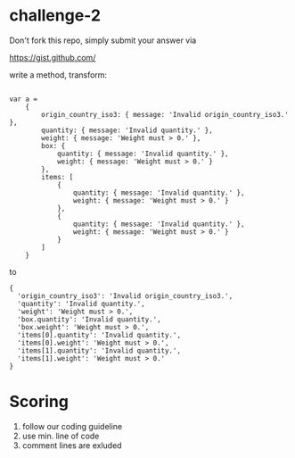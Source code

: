 challenge-2
===========
Don't fork this repo, simply submit your answer via

https://gist.github.com/

write a method, transform:

```

var a =
	{
		origin_country_iso3: { message: 'Invalid origin_country_iso3.' },
		quantity: { message: 'Invalid quantity.' },
		weight: { message: 'Weight must > 0.' },
		box: {
			quantity: { message: 'Invalid quantity.' },
			weight: { message: 'Weight must > 0.' }
		},
		items: [
			{
				quantity: { message: 'Invalid quantity.' },
				weight: { message: 'Weight must > 0.' }
			},
			{
				quantity: { message: 'Invalid quantity.' },
				weight: { message: 'Weight must > 0.' }
			}
		]
	}

```

to

```
{ 
  'origin_country_iso3': 'Invalid origin_country_iso3.',
  'quantity': 'Invalid quantity.',
  'weight': 'Weight must > 0.',
  'box.quantity': 'Invalid quantity.',
  'box.weight': 'Weight must > 0.',
  'items[0].quantity': 'Invalid quantity.',
  'items[0].weight': 'Weight must > 0.',
  'items[1].quantity': 'Invalid quantity.',
  'items[1].weight': 'Weight must > 0.'
}
```

Scoring
===========
1. follow our coding guideline
2. use min. line of code
3. comment lines are exluded
